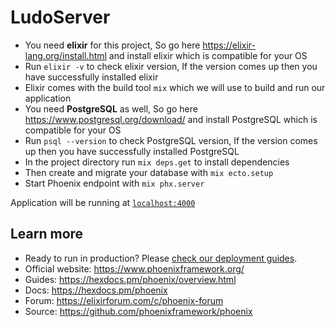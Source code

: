 # LudoServer
* You need **elixir** for this project, So go here https://elixir-lang.org/install.html and install elixir which is compatible for your OS
* Run `elixir -v` to check elixir version, If the version comes up then you have successfully installed elixir
* Elixir comes with the build tool `mix` which we will use to build and run our application
* You need **PostgreSQL** as well, So go here https://www.postgresql.org/download/ and install PostgreSQL which is compatible for your OS
* Run `psql --version` to check PostgreSQL version, If the version comes up then you have successfully installed PostgreSQL
* In the project directory run `mix deps.get` to install dependencies
* Then create and migrate your database with `mix ecto.setup`
* Start Phoenix endpoint with `mix phx.server`

Application will be running at [`localhost:4000`](http://localhost:4000)

## Learn more
  * Ready to run in production? Please [check our deployment guides](https://hexdocs.pm/phoenix/deployment.html).
  * Official website: https://www.phoenixframework.org/
  * Guides: https://hexdocs.pm/phoenix/overview.html
  * Docs: https://hexdocs.pm/phoenix
  * Forum: https://elixirforum.com/c/phoenix-forum
  * Source: https://github.com/phoenixframework/phoenix
